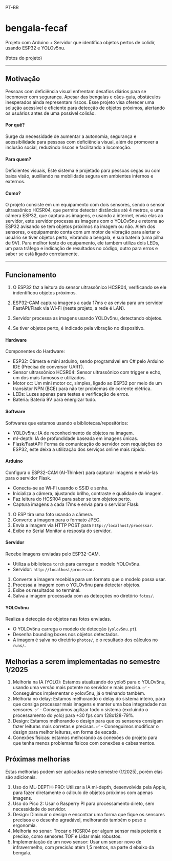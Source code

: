 PT-BR
# bengala-fecaf
Projeto com Arduino + Servidor que identifica objetos pertos de colidir, usando ESP32 e YOLOv5nu.

(fotos do projeto)

---------

## Motivação

Pessoas com deficiência visual enfrentam desafios diários para se locomover com segurança. Apesar das bengalas e cães-guia, obstáculos inesperados ainda representam riscos. Esse projeto visa oferecer uma solução acessível e eficiente para detecção de objetos próximos, alertando os usuários antes de uma possível colisão.

#### Por quê?
Surge da necessidade de aumentar a autonomia, segurança e acessibilidade para pessoas com deficiência visual, além de promover a inclusão social, reduzindo riscos e facilitando a locomoção.

#### Para quem?
Deficientes visuais, Este sistema é projetado para pessoas cegas ou com baixa visão, auxiliando na mobilidade segura em ambientes internos e externos.

#### Como?
O projeto consiste em um equipamento com dois sensores, sendo o sensor ultrassônico HCSR04, que permite detectar distâncias até 4 metros, e uma câmera ESP32, que captura as imagens, e usando a internet, envia elas ao servidor, este servidor processa as imagens com o YOLOv5nu e retorna ao ESP32 avisando se tem objetos próximos na imagem ou não. Além dos sensores, o equipamento conta com um motor de vibração para alertar o usuário se tiver objetos perto, vibrando a bengala, e sua bateria (uma pilha de 9V). Para melhor teste do equipamento, ele também utiliza dois LEDs, um para trâfego e indicação de resultados no código, outro para erros e saber se está ligado corretamente.

---------

## Funcionamento

1. O ESP32 faz a leitura do sensor ultrassônico HCSR04, verificando se ele indentificou objetos próximos.

2. ESP32-CAM captura imagens a cada 17ms e as envia para um servidor FastAPI/Flask via Wi-Fi (neste projeto, a rede é LAN).

3. Servidor processa as imagens usando YOLOv5nu, detectando objetos.

4. Se tiver objetos perto, é indicado pela vibração no dispositivo.


#### Hardware

Componentes do Hardware:
- ESP32: Câmera e mini arduino, sendo programável em C# pelo Arduino IDE (Precisa de conversor UART).
- Sensor ultrassônico HCSR04: Sensor ultrassônico com trigger e echo, um dos mais famosos e utilizados.
- Motor cc: Um mini motor cc, simples, ligado ao ESP32 por meio de um transistor NPN (BCE) para não ter problemas de corrente elétrica.
- LEDs: Luzes apenas para testes e verificação de erros.
- Bateria: Bateria 9V para energizar tudo.

#### Software

Softwares que estamos usando e bibliotecas/repositórios:

- YOLOv5nu: IA de reconhecimento de objetos na imagem.
- ml-depth: IA de profundidade baseada em imagens únicas.
- Flask/FastAPI: Forma de comunicação do servidor com requisições do ESP32, este deixa a utilização dos serviços online mais rápido.

#### Arduino

Configura o ESP32-CAM (AI-Thinker) para capturar imagens e enviá-las para o servidor Flask.

* Conecta-se ao Wi-Fi usando o SSID e senha.
* Inicializa a câmera, ajustando brilho, contraste e qualidade da imagem.
* Faz leitura do HCSR04 para saber se tem objetos perto.
* Captura imagens a cada 17ms e envia para o servidor Flask:
1. O ESP tira uma foto usando a câmera.
2. Converte a imagem para o formato JPEG.
3. Envia a imagem via HTTP POST para `http://localhost/processar`.
4. Exibe no Serial Monitor a resposta do servidor.

#### Servidor
Recebe imagens enviadas pelo ESP32-CAM.
* Utiliza a biblioteca `torch` para carregar o modelo YOLOv5nu.
* Servidor: `http://localhost/processar`.
1. Converte a imagem recebida para um formato que o modelo possa usar.
2. Processa a imagem com o YOLOv5nu para detectar objetos.
3. Exibe os resultados no terminal.
4. Salva a imagem processada com as detecções no diretório `fotos/`.

#### YOLOv5nu
Realiza a detecção de objetos nas fotos enviadas.

* O YOLOv5nu carrega o modelo de detecção (`yolov5nu.pt`).
* Desenha bounding boxes nos objetos detectados.
* A imagem é salva no diretório `photos/`, e o resultado dos cálculos no `runs/`.

## Melhorias a serem implementadas no semestre 1/2025

1. Melhoria na IA (YOLO): Estamos atualizando do yolo5 para o YOLOv5nu, usando uma versão mais potente no servidor e mais precisa. ✅ - Conseguimos implementar o yolov5nu, já o treinando também.
2. Melhoria no delay: Estamos melhorando o delay do sistema inteiro, para que consiga processar mais imagens e manter uma boa integradade nos sensores. ✅ - Conseguimos agilizar todo o sistema (excluindo o processamento do yolo) para +30 fps com 128x128-79%.
3. Design: Estamos melhorando o design para que os sensores consigam fazer leituras mais corretas e precisas. ✅ - Conseguimos modificar o design para melhor leituras, em forma de escada.
4. Conexões físicas: estamos melhorando as conexões do projeto para que tenha menos problemas físicos com conexões e cabeamentos.

## Próximas melhorias
Estas melhorias podem ser aplicadas neste semestre (1/2025), porém elas são adicionais.

1. Uso do ML-DEPTH-PRO: Utilizar a IA ml-depth, desenvolvida pela Apple, para fazer diretamente o cálculo de objetos próximos com apenas imagens.
2. Uso do Pico 2: Usar o Rasperry PI para processamento direto, sem necessidade do servidor.
3. Design: Diminuir o design e encontrar uma forma que fique os sensores precisos e o desenho agradável, melhorando também o peso e ergonomia.
4. Melhoria no sonar: Trocar o HCSR04 por algum sensor mais potente e preciso, como sensores TOF e Lidar mais robustos.
5. Implementação de um novo sensor: Usar um sensor novo de infravermelho, com precisão atém 1,5 metros, na parte d ebaixo da bengala.
